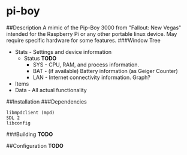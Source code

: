 pi-boy
======

##Description
A mimic of the Pip-Boy 3000 from "Fallout: New Vegas" intended for the Raspberry Pi or any other portable linux device. May require specific hardware for some features.
###Window Tree
* Stats - Settings and device information
  * Status **TODO**
    * SYS - CPU, RAM, and process information.
    * BAT - (if available) Battery information (as Geiger Counter)
    * LAN - Internet connectivity information. Graph?
* Items
* Data - All actual functionality

##Installation
###Dependencies
```
libmpdclient (mpd)
SDL 2
libconfig
```

###Building
**TODO**

##Configuration
**TODO**
